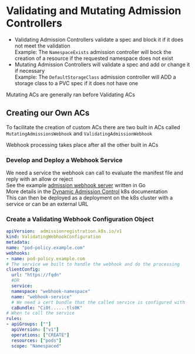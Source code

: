 # Validating and Mutating Admission Controllers

- Validating Admission Controllers validate a spec and block it if it does not meet the validation  
Example: The `NamespaceExists` admission controller will bock the creation of a resource if the requested namespace does not exist
- Mutating Admission Controllers will validate a spec and add or change it if necessary  
Example: The `DefaultStorageClass` admission controller will ADD a storage class to a PVC spec if it does not have one

Mutating ACs are generally ran before Validating ACs

## Creating our Own ACs

To facilitate the creation of custom ACs there are two built in ACs called `MutatingAdmissionsWebhook` and `ValidatingAdmissionWebhook`

Webhook processing takes place after all the other built in ACs  

### Develop and Deploy a Webhook Service  

We need a service the webhook can call to evaluate the manifest file and reply with an allow or reject  
See the example [admission webhook server](https://github.com/kubernetes/kubernetes/blob/release-1.21/test/images/agnhost/webhook/main.go) written in Go   
More details in the [Dynamic Admission Control](https://kubernetes.io/docs/reference/access-authn-authz/extensible-admission-controllers/#write-an-admission-webhook-server) k8s documentation  
This can then be deployed as a deployment on the k8s cluster with a service or can be an external URL
### Create a Validating Webhook Configuration Object

```yaml
apiVersion:  admissionregistration.k8s.io/v1
kind: ValidatingWebhookConfiguration
metadata:
name: "pod-policy.example.com"
webhooks:
- name: pod-policy.example.com
# The service we built to handle the webhook and do the processing
clientConfig:  
  url: "https://fqdn"
  #OR
  service:
  namespace: "webhook-namespace"
  name: "webhook-service"
  # We need a cert bundle that the called service is configured with
  caBundle: "Ci0t......tls0K"
# When to call the service
rules:
- apiGroups: [""]
  apiVersion: ["v1"]
  operations: ["CREATE"]
  resources: ["pods"]
  scope: "Namespaced"
```
